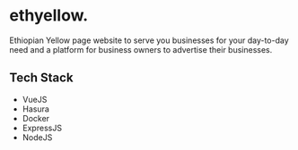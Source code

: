 # ethyellow.

Ethiopian Yellow page website to serve you businesses for your day-to-day need and a platform for business owners to advertise their businesses.

## Tech Stack
  - VueJS
  - Hasura
  - Docker
  - ExpressJS
  - NodeJS
